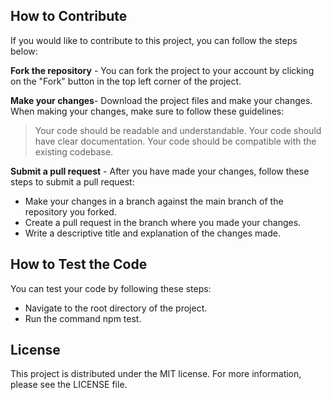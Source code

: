 ## How to Contribute
If you would like to contribute to this project, you can follow the steps below:

**Fork the repository** - You can fork the project to your account by clicking on the "Fork" button in the top left corner of the project.

**Make your changes**- Download the project files and make your changes. When making your changes, make sure to follow these guidelines:

>Your code should be readable and understandable.
>Your code should have clear documentation.
>Your code should be compatible with the existing codebase.

**Submit a pull request** - After you have made your changes, follow these steps to submit a pull request:

- Make your changes in a branch against the main branch of the repository you forked.
- Create a pull request in the branch where you made your changes.
- Write a descriptive title and explanation of the changes made.

## How to Test the Code
You can test your code by following these steps:

- Navigate to the root directory of the project.
- Run the command npm test.

## License
This project is distributed under the MIT license. For more information, please see the LICENSE file.
